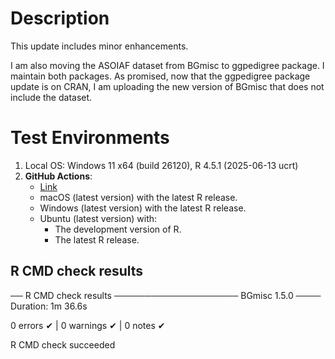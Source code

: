 
# Description

This update includes minor enhancements.

I am also moving the ASOIAF dataset from BGmisc to ggpedigree package. I maintain both packages. As promised, now that the ggpedigree package update is on CRAN, I am uploading the new version of BGmisc that does not include the dataset. 

# Test Environments

1. Local OS: Windows 11 x64 (build 26120), R 4.5.1 (2025-06-13 ucrt)
2. **GitHub Actions**:  
    - [Link](https://github.com/R-Computing-Lab/BGmisc/actions/runs/16383602122/job/46299495095)
    - macOS (latest version) with the latest R release.
    - Windows (latest version) with the latest R release.
    - Ubuntu (latest version) with:
        - The development version of R.
        - The latest R release.

        
## R CMD check results


── R CMD check results ──────────────────── BGmisc 1.5.0 ────
Duration: 1m 36.6s

0 errors ✔ | 0 warnings ✔ | 0 notes ✔

R CMD check succeeded

